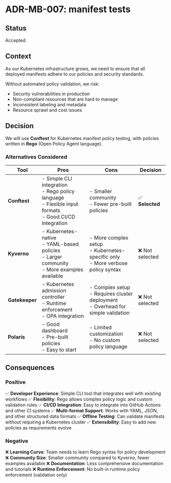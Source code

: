 # ADR-MB-007: manifest tests

## Status

Accepted

## Context

As our Kubernetes infrastructure grows, we need to ensure that all deployed manifests adhere to our policies and security standards.

Without automated policy validation, we risk:

- Security vulnerabilities in production
- Non-compliant resources that are hard to manage
- Inconsistent labeling and metadata
- Resource sprawl and cost issues

## Decision

We will use **Conftest** for Kubernetes manifest policy testing, with policies written in **Rego** (Open Policy Agent language).

### Alternatives Considered

| Tool           | Pros                                                                                                       | Cons                                                                                 | Decision        |
| -------------- | ---------------------------------------------------------------------------------------------------------- | ------------------------------------------------------------------------------------ | --------------- |
| **Conftest**   | - Simple CLI integration<br>- Rego policy language<br>- Flexible input formats<br>- Good CI/CD integration | - Smaller community<br>- Fewer pre-built policies                                    | ✅ **Selected** |
| **Kyverno**    | - Kubernetes-native<br>- YAML-based policies<br>- Larger community<br>- More examples available            | - More complex setup<br>- Kubernetes-specific only<br>- More verbose policy syntax   | ❌ Not selected |
| **Gatekeeper** | - Kubernetes admission controller<br>- Runtime enforcement<br>- OPA integration                            | - Complex setup<br>- Requires cluster deployment<br>- Overhead for simple validation | ❌ Not selected |
| **Polaris**    | - Good dashboard<br>- Pre-built policies<br>- Easy to start                                                | - Limited customization<br>- No custom policy language                               | ❌ Not selected |

## Consequences

### Positive

✅ **Developer Experience**: Simple CLI tool that integrates well with existing workflows
✅ **Flexibility**: Rego allows complex policy logic and custom validation rules
✅ **CI/CD Integration**: Easy to integrate into GitHub Actions and other CI systems
✅ **Multi-format Support**: Works with YAML, JSON, and other structured data formats
✅ **Offline Testing**: Can validate manifests without requiring a Kubernetes cluster
✅ **Extensibility**: Easy to add new policies as requirements evolve

### Negative

❌ **Learning Curve**: Team needs to learn Rego syntax for policy development
❌ **Community Size**: Smaller community compared to Kyverno, fewer examples available
❌ **Documentation**: Less comprehensive documentation and tutorials
❌ **Runtime Enforcement**: No built-in runtime policy enforcement (validation only)
